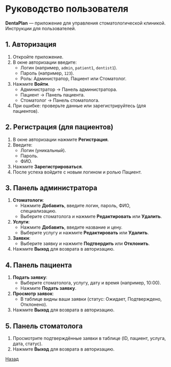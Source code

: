 ﻿# Руководство пользователя

**DentaPlan** — приложение для управления стоматологической клиникой. Инструкции для пользователей.

## 1. Авторизация
1. Откройте приложение.
2. В окне авторизации введите:
   - Логин (например, `admin`, `patient1`, `dentist1`).
   - Пароль (например, `123`).
   - Роль: Администратор, Пациент или Стоматолог.
3. Нажмите **Войти**.
   - Администратор → Панель администратора.
   - Пациент → Панель пациента.
   - Стоматолог → Панель стоматолога.
4. При ошибке: проверьте данные или зарегистрируйтесь (для пациентов).

## 2. Регистрация (для пациентов)
1. В окне авторизации нажмите **Регистрация**.
2. Введите:
   - Логин (уникальный).
   - Пароль.
   - ФИО.
3. Нажмите **Зарегистрироваться**.
4. После успеха войдите с новым логином и ролью Пациент.

## 3. Панель администратора
1. **Стоматологи**:
   - Нажмите **Добавить**, введите логин, пароль, ФИО, специализацию.
   - Выберите стоматолога и нажмите **Редактировать** или **Удалить**.
2. **Услуги**:
   - Нажмите **Добавить**, введите название и цену.
   - Выберите услугу и нажмите **Редактировать** или **Удалить**.
3. **Заявки**:
   - Выберите заявку и нажмите **Подтвердить** или **Отклонить**.
4. Нажмите **Выход** для возврата в авторизацию.

## 4. Панель пациента
1. **Подать заявку**:
   - Выберите стоматолога, услугу, дату и время (например, 10:00).
   - Нажмите **Подать заявку**.
2. **Просмотр заявок**:
   - В таблице видны ваши заявки (статус: Ожидает, Подтверждено, Отклонено).
3. Нажмите **Выход** для возврата в авторизацию.

## 5. Панель стоматолога
1. Просмотрите подтверждённые заявки в таблице (ID, пациент, услуга, дата, статус).
2. Нажмите **Выход** для возврата в авторизацию.

[Назад](/content.md)